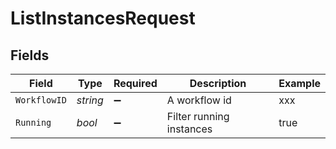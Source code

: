 # ListInstancesRequest


## Fields

| Field                    | Type                     | Required                 | Description              | Example                  |
| ------------------------ | ------------------------ | ------------------------ | ------------------------ | ------------------------ |
| `WorkflowID`             | *string*                 | :heavy_minus_sign:       | A workflow id            | xxx                      |
| `Running`                | *bool*                   | :heavy_minus_sign:       | Filter running instances | true                     |